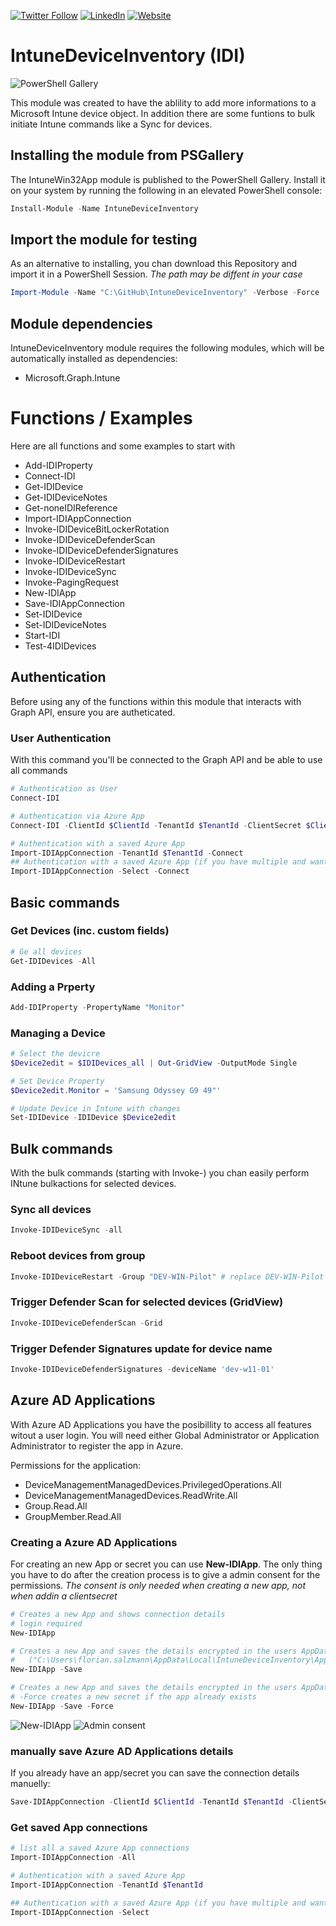 [![Twitter Follow](https://img.shields.io/badge/Twitter-1DA1F2?style=for-the-badge&logo=twitter&logoColor=white)](https://twitter.com/FlorianSLZ/)  [![LinkedIn](https://img.shields.io/badge/LinkedIn-0077B5?style=for-the-badge&logo=linkedin&logoColor=white)](https://www.linkedin.com/in/fsalzmann/)  [![Website](https://img.shields.io/badge/website-000000?style=for-the-badge&logo=About.me&logoColor=white)](https://scloud.work/en/about)

# IntuneDeviceInventory (IDI)

![PowerShell Gallery](https://img.shields.io/powershellgallery/dt/IntuneDeviceInventory)

This module was created to have the ablility to add more informations to a Microsoft Intune device object. 
In addition there are some funtions to bulk initiate Intune commands like a Sync for devices. 


## Installing the module from PSGallery

The IntuneWin32App module is published to the PowerShell Gallery. Install it on your system by running the following in an elevated PowerShell console:
```PowerShell
Install-Module -Name IntuneDeviceInventory
```

## Import the module for testing

As an alternative to installing, you chan download this Repository and import it in a PowerShell Session. 
*The path may be diffent in your case*
```PowerShell
Import-Module -Name "C:\GitHub\IntuneDeviceInventory" -Verbose -Force
```

## Module dependencies

IntuneDeviceInventory module requires the following modules, which will be automatically installed as dependencies:
- Microsoft.Graph.Intune

# Functions / Examples

Here are all functions and some examples to start with

- Add-IDIProperty
- Connect-IDI
- Get-IDIDevice
- Get-IDIDeviceNotes
- Get-noneIDIReference
- Import-IDIAppConnection
- Invoke-IDIDeviceBitLockerRotation
- Invoke-IDIDeviceDefenderScan
- Invoke-IDIDeviceDefenderSignatures
- Invoke-IDIDeviceRestart
- Invoke-IDIDeviceSync
- Invoke-PagingRequest
- New-IDIApp
- Save-IDIAppConnection
- Set-IDIDevice
- Set-IDIDeviceNotes
- Start-IDI
- Test-4IDIDevices

## Authentication
Before using any of the functions within this module that interacts with Graph API, ensure you are autheticated. 

### User Authentication
With this command you'll be connected to the Graph API and be able to use all commands
```PowerShell
# Authentication as User
Connect-IDI

# Authentication via Azure App
Connect-IDI -ClientId $ClientId -TenantId $TenantId -ClientSecret $ClientSecret

# Authentication with a saved Azure App
Import-IDIAppConnection -TenantId $TenantId -Connect
## Authentication with a saved Azure App (if you have multiple and want to select)
Import-IDIAppConnection -Select -Connect
```

## Basic commands
### Get Devices (inc. custom fields)

```PowerShell
# Ge all devices
Get-IDIDevices -All
```

### Adding a Prperty

```PowerShell
Add-IDIProperty -PropertyName "Monitor"
```

### Managing a Device

```PowerShell
# Select the devicre
$Device2edit = $IDIDevices_all | Out-GridView -OutputMode Single

# Set Device Property
$Device2edit.Monitor = 'Samsung Odyssey G9 49"'

# Update Device in Intune with changes
Set-IDIDevice -IDIDevice $Device2edit
```

## Bulk commands

With the bulk commands (starting with Invoke-) you chan easily perform INtune bulkactions for selected devices. 

### Sync all devices

```PowerShell
Invoke-IDIDeviceSync -all
```

### Reboot devices from group

```PowerShell
Invoke-IDIDeviceRestart -Group "DEV-WIN-Pilot" # replace DEV-WIN-Pilot with your group name
```

### Trigger Defender Scan for selected devices (GridView)

```PowerShell
Invoke-IDIDeviceDefenderScan -Grid
```

### Trigger Defender Signatures update for device name

```PowerShell
Invoke-IDIDeviceDefenderSignatures -deviceName 'dev-w11-01'
```
## Azure AD Applications
With Azure AD Applications you have the posibillity to access all features witout a user login. 
You will need either Global Administrator or Application Administrator to register the app in Azure. 

Permissions for the application:
- DeviceManagementManagedDevices.PrivilegedOperations.All
- DeviceManagementManagedDevices.ReadWrite.All
- Group.Read.All
- GroupMember.Read.All

### Creating a Azure AD Applications
For creating an new App or secret you can use **New-IDIApp**. The only thing you have to do after the creation process is to give a admin consent for the permissions. 
*The consent is only needed when creating a new app, not when addin a clientsecret*
```PowerShell
# Creates a new App and shows connection details
# login required
New-IDIApp

# Creates a new App and saves the details encrypted in the users AppData:
#   ("C:\Users\florian.salzmann\AppData\Local\IntuneDeviceInventory\AppConnection\TenantId.connection")
New-IDIApp -Save

# Creates a new App and saves the details encrypted in the users AppData
# -Force creates a new secret if the app already exists
New-IDIApp -Save -Force
```

![New-IDIApp](https://scloud.work/wp-content/uploads/2022/11/IDI_New-IDIApp.png)
![Admin consent](https://scloud.work/wp-content/uploads/2022/11/IDI_Grant-admin-consent.png)


### manually save Azure AD Applications details
If you already have an app/secret you can save the connection details manuelly:
```PowerShell
Save-IDIAppConnection -ClientId $ClientId -TenantId $TenantId -ClientSecret $ClientSecret
```

### Get saved App connections

```PowerShell
# list all a saved Azure App connections
Import-IDIAppConnection -All

# Authentication with a saved Azure App
Import-IDIAppConnection -TenantId $TenantId

## Authentication with a saved Azure App (if you have multiple and want to select)
Import-IDIAppConnection -Select
```